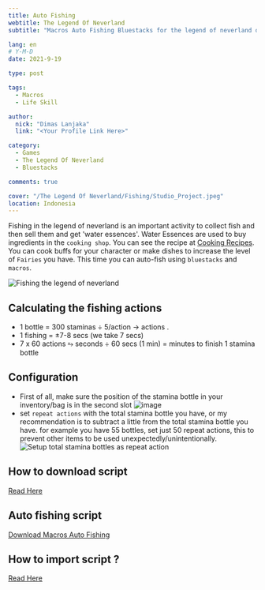 ```yaml
---
title: Auto Fishing
webtitle: The Legend Of Neverland
subtitle: "Macros Auto Fishing Bluestacks for the legend of neverland download"

lang: en
# Y-M-D
date: 2021-9-19

type: post

tags:
  - Macros
  - Life Skill

author:
  nick: "Dimas Lanjaka"
  link: "<Your Profile Link Here>"

category:
  - Games
  - The Legend Of Neverland
  - Bluestacks

comments: true

cover: "/The Legend Of Neverland/Fishing/Studio_Project.jpeg"
location: Indonesia
---
```

  
Fishing in the legend of neverland is an important activity to collect fish and then sell them and get 'water essences'. Water Essences are used to buy ingredients in the `cooking shop`. You can see the recipe at [Cooking Recipes](/The%20Legend%20Of%20Neverland/Recipes.html).
You can cook buffs for your character or make dishes to increase the level of `Fairies` you have.
This time you can auto-fish using `bluestacks` and `macros`.

  ![Fishing the legend of neverland](https://user-images.githubusercontent.com/12471057/133905459-d00d586f-0b2e-4a43-abb9-cb726940bf3d.png)

  ## Calculating the fishing actions
<ul>
  <li><span>1 bottle = 300 staminas</span> &divide; 5/action &rarr; <span>
      <script>
        document.write(300 / 5);
      </script> actions
    </span>.</li>
  <li><span>1 fishing = &plusmn;7-8 secs (we take 7 secs)</span></li>
  <li><span>7 x 60 actions &erarr; <script>
        document.write(7 * 60)
      </script> seconds &divide; 60 secs (1 min)</span> = <span>
      <script>
        document.write(420 / 60)
      </script> minutes
    </span> <span>to finish 1 stamina bottle</span></li>
</ul>
  
  ## Configuration
  - First of all, make sure the position of the stamina bottle in your inventory/bag is in the second slot
    ![image](https://user-images.githubusercontent.com/12471057/133907462-bf07b4c7-10f2-46ce-ba61-076af0357232.png)
  - set `repeat actions` with the total stamina bottle you have, or my recommendation is to subtract a little from the total stamina bottle you have. for example you have 55 bottles, set just 50 repeat actions, this to prevent other items to be used unexpectedly/unintentionally.
    ![Setup total stamina bottles as repeat action](https://user-images.githubusercontent.com/12471057/133907408-c3505025-1e78-4353-bdc0-1c6e7672d742.png)
  
  ## How to download script
  [Read Here](/The%20Legend%20Of%20Neverland/Macros.html)
  
  ## Auto fishing script
  [Download Macros Auto Fishing](/The%20Legend%20Of%20Neverland/Macros/Auto%20Fishing%20%26%20Stamina.json)
  
  ## How to import script ?
  [Read Here](/The%20Legend%20Of%20Neverland/Macros.html)
